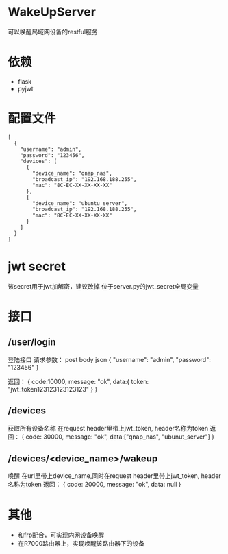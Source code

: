 # WakeUpServer
可以唤醒局域网设备的restful服务
# 依赖
* flask
* pyjwt

# 配置文件
```
[
  {
    "username": "admin",
    "password": "123456",
    "devices": [
      {
        "device_name": "qnap_nas",
        "broadcast_ip": "192.168.188.255",
        "mac": "8C-EC-XX-XX-XX-XX"
      },
	  {
        "device_name": "ubuntu_server",
        "broadcast_ip": "192.168.188.255",
        "mac": "8C-EC-XX-XX-XX-XX"
      }
    ]
  }
]
```

# jwt secret
该secret用于jwt加解密，建议改掉
位于server.py的jwt_secret全局变量

# 接口
## /user/login
登陆接口
请求参数：
post body json
{
  "username": "admin",
  "password": "123456"
}

返回：
{
  code:10000,
  message: "ok",
  data:{
    token: "jwt_token123123123123123"
  }
}

## /devices
获取所有设备名称
在request header里带上jwt_token, header名称为token
返回：
{
  code: 30000,
  message: "ok",
  data:["qnap_nas", "ubunut_server"]
}

## /devices/<device_name>/wakeup
唤醒
在url里带上device_name,同时在request header里带上jwt_token, header名称为token
返回：
{
  code: 20000,
  message: "ok",
  data: null
}

# 其他
* 和frp配合，可实现内网设备唤醒
* 在R7000路由器上，实现唤醒该路由器下的设备









